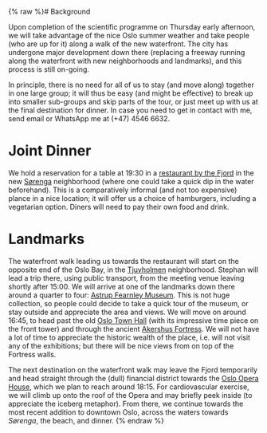 {% raw %}# Background

Upon completion of the scientific programme on Thursday early afternoon,
we will take advantage of the nice Oslo summer weather and take people
(who are up for it) along a walk of the new waterfront. The city has
undergone major development down there (replacing a freeway running
along the waterfront with new neighborhoods and landmarks), and this
process is still on-going.

In principle, there is no need for all of us to stay (and move along)
together in one large group; it will thus be easy (and might be
effective) to break up into smaller sub-groups and skip parts of the
tour, or just meet up with us at the final destination for dinner. In
case you need to get in contact with me, send email or WhatsApp me at
(+47) 4546 6632.

# Joint Dinner

We hold a reservation for a table at 19:30 in a [restaurant by the
Fjord](http://bunsburger.no/) in the new
[Sørenga](https://www.visitoslo.com/en/product/?TLp=1113304)
neighborhood (where one could take a quick dip in the water beforehand).
This is a comparatively informal (and not too expensive) plance in a
nice location; it will offer us a choice of hamburgers, including a
vegetarian option. Diners will need to pay their own food and drink.

# Landmarks

The waterfront walk leading us towards the restaurant will start on the
opposite end of the Oslo Bay, in the
[Tjuvholmen](https://en.wikipedia.org/wiki/Tjuvholmen) neighborhood.
Stephan will lead a trip there, using public transport, from the meeting
venue leaving shortly after 15:00. We will arrive at one of the
landmarks down there around a quarter to four: [Astrup Fearnley
Museum](https://en.wikipedia.org/wiki/Astrup_Fearnley_Museum_of_Modern_Art).
This is not huge collection, so people could decide to take a quick tour
of the museum, or stay outside and appreciate the area and views. We
will move on around 16:45, to head past the old [Oslo Town
Hall](https://en.wikipedia.org/wiki/Oslo_City_Hall) (with its impressive
time piece on the front tower) and through the ancient [Akershus
Fortress](https://en.wikipedia.org/wiki/Akershus_Fortress). We will not
have a lot of time to appreciate the historic wealth of the place, i.e.
will not visit any of the exhibitions; but there will be nice views from
on top of the Fortress walls.

The next destination on the waterfront walk may leave the Fjord
temporarily and head straight through the (dull) financial district
towards the [Oslo Opera
House](https://en.wikipedia.org/wiki/Oslo_Opera_House), which we plan to
reach around 18:15. For cardiovascular exercise, we will climb up onto
the roof of the Opera and may briefly peek inside (to appreciate the
iceberg metaphor). From there, we continue towards the most recent
addition to downtown Oslo, across the waters towards *Sørenga*, the
beach, and dinner.
<update date omitted for speed>{% endraw %}